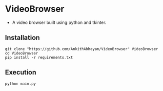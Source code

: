 # VideoBrowser
- A video browser built using python and tkinter.
## Installation
```
git clone "https://github.com/AnkithAbhayan/VideoBrowser" VideoBrowser
cd VideoBrowser
pip install -r requirements.txt
```
## Execution
```
python main.py
```